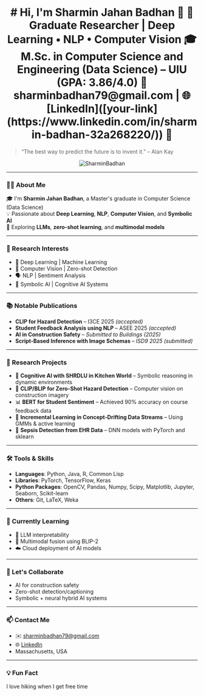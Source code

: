 <h1 align="center"># Hi, I'm Sharmin Jahan Badhan 👋
📍 Graduate Researcher | Deep Learning • NLP • Computer Vision  
🎓 M.Sc. in Computer Science and Engineering (Data Science) – UIU (GPA: 3.86/4.0)  
📧 sharminbadhan79@gmail.com | 🌐 [LinkedIn]([your-link](https://www.linkedin.com/in/sharmin-badhan-32a268220/))   
 👋</h1>

> “The best way to predict the future is to invent it.” – Alan Kay

<p align="center">
  <img src="https://komarev.com/ghpvc/?username=SharminBadhan&label=Profile%20views&color=0e75b6&style=flat" alt="SharminBadhan" />
</p>

---

### 👩‍💻 About Me

🎓 I'm **Sharmin Jahan Badhan**, a Master's graduate in Computer Science (Data Science)  
💡 Passionate about **Deep Learning**, **NLP**, **Computer Vision**, and **Symbolic AI**  
🧠 Exploring **LLMs**, **zero-shot learning**, and **multimodal models**  

---

### 🔬 Research Interests

- 🔎 Deep Learning | Machine Learning
- 📸 Computer Vision | Zero-shot Detection
- 🗣️ NLP | Sentiment Analysis
- 🧠 Symbolic AI | Cognitive AI Systems

---

### 📚 Notable Publications

- **CLIP for Hazard Detection** – I3CE 2025 *(accepted)*
- **Student Feedback Analysis using NLP** – ASEE 2025 *(accepted)*
- **AI in Construction Safety** – *Submitted to Buildings (2025)*
- **Script-Based Inference with Image Schemas** – *ISD9 2025 (submitted)*



---

### 🧪 Research Projects

- 🧱 **Cognitive AI with SHRDLU in Kitchen World** – Symbolic reasoning in dynamic environments
- 🧯 **CLIP/BLIP for Zero-Shot Hazard Detection** – Computer vision on construction imagery
- 📊 **BERT for Student Sentiment** – Achieved 90% accuracy on course feedback data
- 🔁 **Incremental Learning in Concept-Drifting Data Streams** – Using GMMs & active learning
- 🧬 **Sepsis Detection from EHR Data** – DNN models with PyTorch and sklearn

---

### 🛠️ Tools & Skills

- **Languages**: Python, Java, R, Common Lisp  
- **Libraries**: PyTorch, TensorFlow, Keras
- **Python Packages**: OpenCV, Pandas, Numpy, Scipy, Matplotlib, Jupyter, Seaborn, Scikit-learn
- **Others**: Git, LaTeX, Weka

---

### 🌱 Currently Learning

- 🧠 LLM interpretability
- 🔗 Multimodal fusion using BLIP-2
- ☁️ Cloud deployment of AI models

---

### 🤝 Let's Collaborate

- AI for construction safety
- Zero-shot detection/captioning
- Symbolic + neural hybrid AI systems

---

### 📫 Contact Me

- ✉️ [sharminbadhan79@gmail.com](mailto:sharminbadhan79@gmail.com)
- 🌐 [LinkedIn](https://www.linkedin.com/in/(https://www.linkedin.com/in/sharmin-badhan-32a268220/))
- Massachusetts, USA

---


### 💡 Fun Fact

 I love hiking when I get free time 

